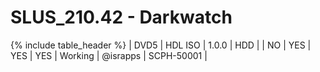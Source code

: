 # SLUS_210.42 - Darkwatch

{% include table_header %}
| DVD5 | HDL ISO | 1.0.0 | HDD |  | NO | YES | YES | YES | Working | @israpps | SCPH-50001 |  
